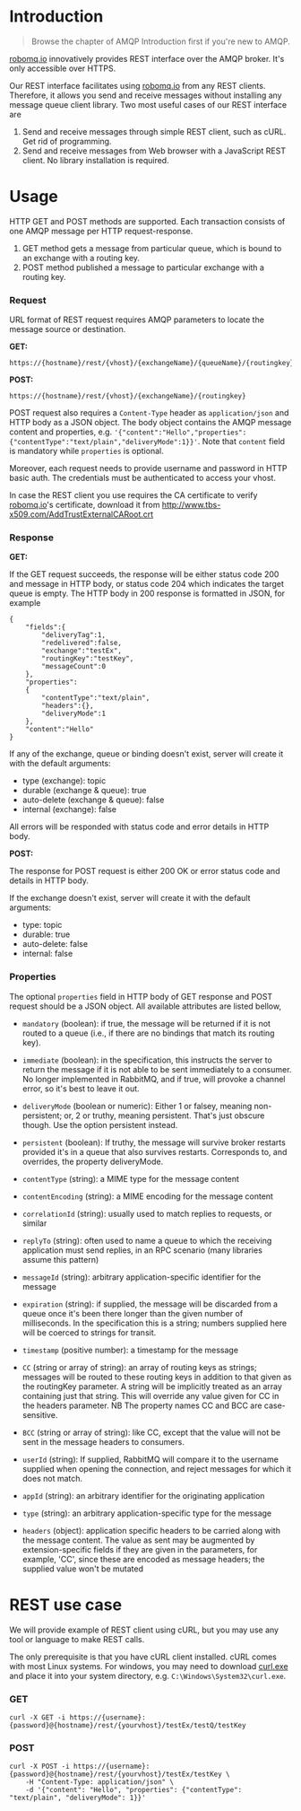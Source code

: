 # Introduction

> Browse the chapter of AMQP Introduction first if you're new to AMQP.  

[robomq.io](http://www.robomq.io) innovatively provides REST interface over the AMQP broker. It's only accessible over HTTPS.  

Our REST interface facilitates using [robomq.io](http://www.robomq.io) from any REST clients. Therefore, it allows you send and receive messages without installing any message queue client library. Two most useful cases of our REST interface are  

1. Send and receive messages through simple REST client, such as cURL. Get rid of programming.  
2. Send and receive messages from Web browser with a JavaScript REST client. No library installation is required.  

# Usage

HTTP GET and POST methods are supported. Each transaction consists of one AMQP message per HTTP request-response.  

1. GET method gets a message from particular queue, which is bound to an exchange with a routing key.  
2. POST method published a message to particular exchange with a routing key. 

### Request

URL format of REST request requires AMQP parameters to locate the message source or destination.  

**GET:**

	https://{hostname}/rest/{vhost}/{exchangeName}/{queueName}/{routingkey}

**POST:**

	https://{hostname}/rest/{vhost}/{exchangeName}/{routingkey}

POST request also requires a `Content-Type` header as `application/json` and HTTP body as a JSON object. The body object contains the AMQP message content and properties, e.g. `'{"content":"Hello","properties":{"contentType":"text/plain","deliveryMode":1}}'`. Note that `content` field is mandatory while `properties` is optional.  

Moreover, each request needs to provide username and password in HTTP basic auth. The credentials must be authenticated to access your vhost.  

In case the REST client you use requires the CA certificate to verify [robomq.io](http://www.robomq.io)'s certificate, download it from <http://www.tbs-x509.com/AddTrustExternalCARoot.crt>

### Response

**GET:**  

If the GET request succeeds, the response will be either status code 200 and message in HTTP body, or status code 204 which indicates the target queue is empty. The HTTP body in 200 response is formatted in JSON, for example  

	{
		"fields":{
			"deliveryTag":1,
			"redelivered":false,
			"exchange":"testEx",
			"routingKey":"testKey",
			"messageCount":0
		},
		"properties":
		{
			"contentType":"text/plain",
			"headers":{},
			"deliveryMode":1
		},
		"content":"Hello"
	}

If any of the exchange, queue or binding doesn't exist, server will create it with the default arguments: 

* type (exchange): topic
* durable (exchange & queue): true
* auto-delete (exchange & queue): false
* internal (exchange): false

All errors will be responded with status code and error details in HTTP body.  

**POST:**  

The response for POST request is either 200 OK or error status code and details in HTTP body.  

If the exchange doesn't exist, server will create it with the default arguments: 

* type: topic
* durable: true
* auto-delete: false
* internal: false

### Properties

The optional `properties` field in HTTP body of GET response and POST request should be a JSON object. All available attributes are listed bellow,  

* `mandatory` (boolean): if true, the message will be returned if it is not routed to a queue (i.e., if there are no bindings that match its routing key).

* `immediate` (boolean): in the specification, this instructs the server to return the message if it is not able to be sent immediately to a consumer. No longer implemented in RabbitMQ, and if true, will provoke a channel error, so it's best to leave it out.

* `deliveryMode` (boolean or numeric): Either 1 or falsey, meaning non-persistent; or, 2 or truthy, meaning persistent. That's just obscure though. Use the option persistent instead.

* `persistent` (boolean): If truthy, the message will survive broker restarts provided it's in a queue that also survives restarts. Corresponds to, and overrides, the property deliveryMode.

* `contentType` (string): a MIME type for the message content

* `contentEncoding` (string): a MIME encoding for the message content

* `correlationId` (string): usually used to match replies to requests, or similar

* `replyTo` (string): often used to name a queue to which the receiving application must send replies, in an RPC scenario (many libraries assume this pattern)

* `messageId` (string): arbitrary application-specific identifier for the message

* `expiration` (string): if supplied, the message will be discarded from a queue once it's been there longer than the given number of milliseconds. In the specification this is a string; numbers supplied here will be coerced to strings for transit.

* `timestamp` (positive number): a timestamp for the message

* `CC` (string or array of string): an array of routing keys as strings; messages will be routed to these routing keys in addition to that given as the routingKey parameter. A string will be implicitly treated as an array containing just that string. This will override any value given for CC in the headers parameter. NB The property names CC and BCC are case-sensitive.

* `BCC` (string or array of string): like CC, except that the value will not be sent in the message headers to consumers.

* `userId` (string): If supplied, RabbitMQ will compare it to the username supplied when opening the connection, and reject messages for which it does not match.

* `appId` (string): an arbitrary identifier for the originating application

* `type` (string): an arbitrary application-specific type for the message

* `headers` (object): application specific headers to be carried along with the message content. The value as sent may be augmented by extension-specific fields if they are given in the parameters, for example, 'CC', since these are encoded as message headers; the supplied value won't be mutated

# REST use case

We will provide example of REST client using cURL, but you may use any tool or language to make REST calls.  

The only prerequisite is that you have cURL client installed. cURL comes with most Linux systems. For windows, you may need to download [curl.exe](http://curl.haxx.se/download.html) and place it into your system directory, e.g. `C:\Windows\System32\curl.exe`.  

### GET

	curl -X GET -i https://{username}:{password}@{hostname}/rest/{yourvhost}/testEx/testQ/testKey

### POST

	curl -X POST -i https://{username}:{password}@{hostname}/rest/{yourvhost}/testEx/testKey \
		-H "Content-Type: application/json" \
		-d '{"content": "Hello", "properties": {"contentType": "text/plain", "deliveryMode": 1}}'